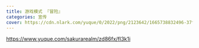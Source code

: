 ```yaml
---
title: 游戏模式 『冒险』
categories: 宣传
cover: https://cdn.nlark.com/yuque/0/2022/png/2123642/1665738832496-37f9e6c9-aaba-4798-a6d1-767ce102fbcf.png?x-oss-process=image%2Fresize%2Cw_993%2Climit_0
---
```


https://www.yuque.com/sakurarealm/zd86fx/fl3k1i